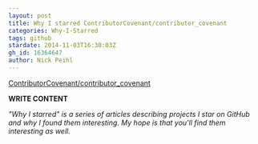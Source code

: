 ```yaml
---
layout: post
title: Why I starred ContributorCovenant/contributor_covenant
categories: Why-I-Starred
tags: github
stardate: 2014-11-03T16:30:03Z
gh_id: 16364647
author: Nick Peihl
---
```


[ContributorCovenant/contributor_covenant](star.repo.html_url)

**WRITE CONTENT**

*"Why I starred" is a series of articles describing projects I star on GitHub and why I found them interesting. My hope is that you'll find them interesting as well.*


